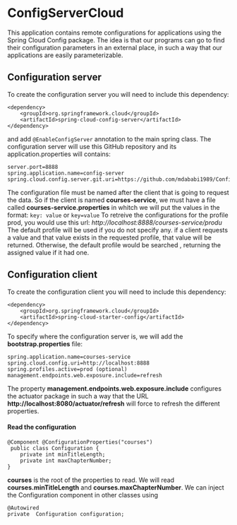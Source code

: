 # ConfigServerCloud
This application contains remote configurations for applications using the Spring Cloud Config package.
The idea is that our programs can go to find their configuration parameters in an external place, in such a way that our applications are easily parameterizable.

## Configuration server
To create the configuration server you will need to include this dependency: 

    <dependency>
    	<groupId>org.springframework.cloud</groupId>
    	<artifactId>spring-cloud-config-server</artifactId>
    </dependency>

and add `@EnableConfigServer` annotation to the main spring class.
The configuration server will use this GitHub repository and its application.properties will contains: 

    server.port=8888  
    spring.application.name=config-server  
    spring.cloud.config.server.git.uri=https://github.com/mdababi1989/ConfigServerCloud

The configuration file must be named after the client that is going to request the data. So if the client is named **courses-service**, we must have a file called **courses-service.properties** in whitch we will put the values in the format:
`key: value` or `key=value`
To retreive the configurations for the profile prod, you would use this url:
 *http://localhost:8888/courses-service/produ*
The default profile will be used  if you do not specify any.
if a client requests a value and that value exists in the requested profile, that value will be returned. Otherwise, the default profile would be searched , returning the assigned value if it had one.

## Configuration client
To create the configuration client you will need to include this dependency: 

    <dependency>
    	<groupId>org.springframework.cloud</groupId>
    	<artifactId>spring-cloud-starter-config</artifactId>
    </dependency>

To specify where the configuration server is, we will add the **bootstrap.properties** file: 

    spring.application.name=courses-service
    spring.cloud.config.uri=http://localhost:8888
    spring.profiles.active=prod (optional)
    management.endpoints.web.exposure.include=refresh
The property **management.endpoints.web.exposure.include** configures the actuator package in such a way that the URL **http://localhost:8080/actuator/refresh** will force to refresh the different properties.
#### Read the configuration

    @Component @ConfigurationProperties("courses")
     public class Configuration {
    	private int minTitleLength;
    	private int maxChapterNumber;	
    }

**courses** is the root of the properties to read. We will read  **courses.minTitleLength** and **courses.maxChapterNumber**.
We can inject the Configuration component in other classes using 

    @Autowired 
    private  Configuration configuration;
